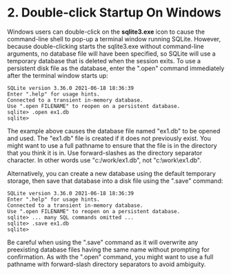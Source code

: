 # 2\. Double\-click Startup On Windows


Windows users can double\-click on the **sqlite3\.exe** icon to cause
the command\-line shell to pop\-up a terminal window running SQLite. However,
because double\-clicking starts the sqlite3\.exe without command\-line arguments,
no database file will have been specified, so SQLite will use a temporary
database that is deleted when the session exits.
To use a persistent disk file as the database, enter the ".open" command
immediately after the terminal window starts up:




```
SQLite version 3.36.0 2021-06-18 18:36:39
Enter ".help" for usage hints.
Connected to a transient in-memory database.
Use ".open FILENAME" to reopen on a persistent database.
sqlite> .open ex1.db
sqlite>

```

The example above causes the database file named "ex1\.db" to be opened
and used. The "ex1\.db" file is created if it does not previously exist.
You might want to
use a full pathname to ensure that the file is in the directory that you
think it is in. Use forward\-slashes as the directory separator character.
In other words use "c:/work/ex1\.db", not "c:\\work\\ex1\.db".


Alternatively, you can create a new database using the default temporary
storage, then save that database into a disk file using the ".save" command:




```
SQLite version 3.36.0 2021-06-18 18:36:39
Enter ".help" for usage hints.
Connected to a transient in-memory database.
Use ".open FILENAME" to reopen on a persistent database.
sqlite> ... many SQL commands omitted ...
sqlite> .save ex1.db
sqlite>

```

Be careful when using the ".save" command as it will overwrite any
preexisting database files having the same name without prompting for
confirmation. As with the ".open" command, you might want to use a
full pathname with forward\-slash directory separators to avoid ambiguity.




